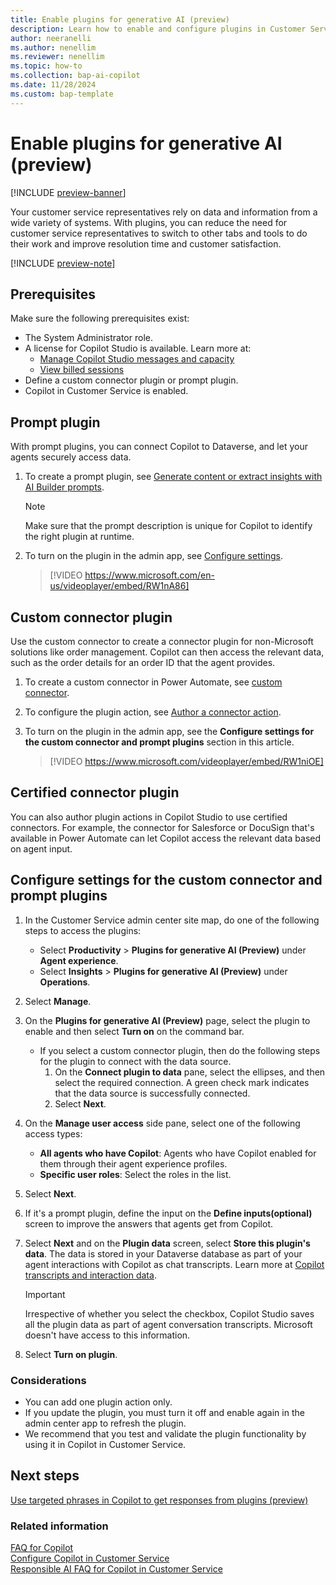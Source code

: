 ```yaml
---
title: Enable plugins for generative AI (preview)
description: Learn how to enable and configure plugins in Customer Service for generative AI by using custom connector and prompt plugins.
author: neeranelli
ms.author: nenellim
ms.reviewer: nenellim
ms.topic: how-to
ms.collection: bap-ai-copilot
ms.date: 11/28/2024
ms.custom: bap-template
---
```


# Enable plugins for generative AI (preview)

[!INCLUDE [preview-banner](~/../shared-content/shared/preview-includes/preview-banner.md)]

Your customer service representatives rely on data and information from a wide variety of systems. With plugins, you can reduce the need for customer service representatives to switch to other tabs and tools to do their work and improve resolution time and customer satisfaction.

[!INCLUDE [preview-note](~/../shared-content/shared/preview-includes/preview-note-d365.md)]

## Prerequisites

Make sure the following prerequisites exist:

- The System Administrator role.
- A license for Copilot Studio is available. Learn more at:
    - [Manage Copilot Studio messages and capacity](/microsoft-copilot-studio/requirements-messages-management)
    - [View billed sessions](/microsoft-copilot-studio/analytics-billed-sessions)
- Define a custom connector plugin or prompt plugin.
- Copilot in Customer Service is enabled.

## Prompt plugin

With prompt plugins, you can connect Copilot to Dataverse, and let your agents securely access data.

1. To create a prompt plugin, see [Generate content or extract insights with AI Builder prompts](/microsoft-copilot-studio/copilot-ai-plugins#generate-content-or-extract-insights-with-ai-builder-prompts).

   > [!NOTE]
   > Make sure that the prompt description is unique for Copilot to identify the right plugin at runtime.

1. To turn on the plugin in the admin app, see [Configure settings](#configure-settings-for-the-custom-connector-and-prompt-plugins).

    > [!VIDEO https://www.microsoft.com/en-us/videoplayer/embed/RW1nA86]

## Custom connector plugin

Use the custom connector to create a connector plugin for non-Microsoft solutions like order management. Copilot can then access the relevant data, such as the order details for an order ID that the agent provides.

1. To create a custom connector in Power Automate, see [custom connector](/connectors/custom-connectors/define-blank).
1. To configure the plugin action, see [Author a connector action](/microsoft-copilot-studio/copilot-ai-plugins?tabs=c4d365cs#author-a-connector-action).
1. To turn on the plugin in the admin app, see the **Configure settings for the custom connector and prompt plugins** section in this article.

   > [!VIDEO https://www.microsoft.com/videoplayer/embed/RW1niOE]

## Certified connector plugin

You can also author plugin actions in Copilot Studio to use certified connectors. For example, the connector for Salesforce or DocuSign that's available in Power Automate can let Copilot access the relevant data based on agent input.

## Configure settings for the custom connector and prompt plugins

1. In the Customer Service admin center site map, do one of the following steps to access the plugins:
   - Select **Productivity** > **Plugins for generative AI (Preview)** under **Agent experience**.
   - Select **Insights** > **Plugins for generative AI (Preview)** under **Operations**. 
1. Select **Manage**.
1. On the **Plugins for generative AI (Preview)** page, select the plugin to enable and then select **Turn on** on the command bar.
   - If you select a custom connector plugin, then do the following steps for the plugin to connect with the data source.
        1. On the **Connect plugin to data** pane, select the ellipses, and then select the required connection. A green check mark indicates that the data source is successfully connected.
        1. Select **Next**.
1. On the **Manage user access** side pane, select one of the following access types:
   - **All agents who have Copilot**: Agents who have Copilot enabled for them through their agent experience profiles.
   - **Specific user roles**: Select the roles in the list.
1. Select **Next**.
1. If it's a prompt plugin, define the input on the **Define inputs(optional)** screen to improve the answers that agents get from Copilot.
1. Select **Next** and on the **Plugin data** screen, select **Store this plugin's data**. The data is stored in your Dataverse database as part of your agent interactions with Copilot as chat transcripts. Learn more at [Copilot transcripts and interaction data](../develop/download-copilot-transcript-data.md).

    > [!IMPORTANT]
    > Irrespective of whether you select the checkbox, Copilot Studio saves all the plugin data as part of agent conversation transcripts. Microsoft doesn't have access to this information.

1. Select **Turn on plugin**.

### Considerations

- You can add one plugin action only.
- If you update the plugin, you must turn it off and enable again in the admin center app to refresh the plugin.
- We recommend that you test and validate the plugin functionality by using it in Copilot in Customer Service.

## Next steps

[Use targeted phrases in Copilot to get responses from plugins (preview)](../use/use-ask-a-question.md#use-targeted-phrases-in-copilot-to-get-responses-from-plugins-preview)

### Related information

[FAQ for Copilot](faq-copilot-features.md)  
[Configure Copilot in Customer Service](configure-copilot-features.md)  
[Responsible AI FAQ for Copilot in Customer Service](../implement/faq-responsible-ai-copilot.md)  